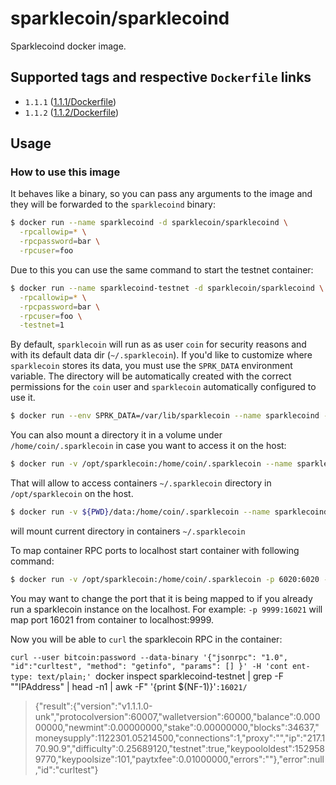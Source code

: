 # sparklecoin/sparklecoind

Sparklecoind docker image. 

## Supported tags and respective `Dockerfile` links
- `1.1.1` ([1.1.1/Dockerfile](https://github.com/sparklecoin/docker-sparklecoind/blob/master/1.1.1/Dockerfile))
- `1.1.2` ([1.1.2/Dockerfile](https://github.com/sparklecoin/docker-sparklecoind/blob/master/1.1.2/Dockerfile))

## Usage
### How to use this image

It behaves like a binary, so you can pass any arguments to the image and they will be forwarded to the `sparklecoind` binary:

```sh
$ docker run --name sparklecoind -d sparklecoin/sparklecoind \
  -rpcallowip=* \
  -rpcpassword=bar \
  -rpcuser=foo
```

Due to this you can use the same command to start the testnet container:

```sh
$ docker run --name sparklecoind-testnet -d sparklecoin/sparklecoind \
  -rpcallowip=* \
  -rpcpassword=bar \
  -rpcuser=foo \
  -testnet=1
```

By default, `sparklecoin` will run as as user `coin` for security reasons and with its default data dir (`~/.sparklecoin`). If you'd like to customize where `sparklecoin` stores its data, you must use the `SPRK_DATA` environment variable. The directory will be automatically created with the correct permissions for the `coin` user and `sparklecoin` automatically configured to use it.

```sh
$ docker run --env SPRK_DATA=/var/lib/sparklecoin --name sparklecoind -d sparklecoin/sparklecoind
```

You can also mount a directory it in a volume under `/home/coin/.sparklecoin` in case you want to access it on the host:

```sh
$ docker run -v /opt/sparklecoin:/home/coin/.sparklecoin --name sparklecoind -d sparklecoin/sparklecoind
```
That will allow to access containers `~/.sparklecoin` directory in `/opt/sparklecoin` on the host.


```sh
$ docker run -v ${PWD}/data:/home/coin/.sparklecoin --name sparklecoind -d sparklecoin/sparklecoind
```
will mount current directory in containers `~/.sparklecoin`

To map container RPC ports to localhost start container with following command:

```sh
$ docker run -v /opt/sparklecoin:/home/coin/.sparklecoin -p 6020:6020 -p 6021:6021 -p 16020:16020 -p 16021:16021 --name sparklecoind-testnet -d sparklecoin/sparklecoind -rpcallowip=* -testnet
```
You may want to change the port that it is being mapped to if you already run a sparklecoin instance on the localhost.
For example: `-p 9999:16021` will map port 16021 from container to localhost:9999.

Now you will be able to `curl` the sparklecoin RPC in the container:

`curl --user bitcoin:password --data-binary '{"jsonrpc": "1.0", "id":"curltest", "method": "getinfo", "params": [] }' -H 'cont ent-type: text/plain;' `docker inspect sparklecoind-testnet | grep -F "\"IPAddress" | head -n1 | awk -F\" '{print $(NF-1)}'`:16021/`

> {"result":{"version":"v1.1.1.0-unk","protocolversion":60007,"walletversion":60000,"balance":0.00000000,"newmint":0.00000000,"stake":0.00000000,"blocks":34637,"moneysupply":1122301.05214500,"connections":1,"proxy":"","ip":"217.170.90.9","difficulty":0.25689120,"testnet":true,"keypoololdest":1529589770,"keypoolsize":101,"paytxfee":0.01000000,"errors":""},"error":null,"id":"curltest"}

